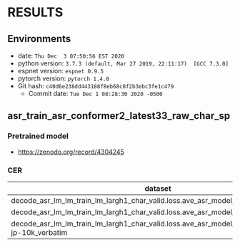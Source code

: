 <!-- Generated by scripts/utils/show_asr_result.sh -->
# RESULTS
## Environments
- date: `Thu Dec  3 07:50:56 EST 2020`
- python version: `3.7.3 (default, Mar 27 2019, 22:11:17)  [GCC 7.3.0]`
- espnet version: `espnet 0.9.5`
- pytorch version: `pytorch 1.4.0`
- Git hash: `c40d6e238dd443188f8eb68c8f2b3ebc3fe1c479`
  - Commit date: `Tue Dec 1 08:28:30 2020 -0500`

## asr_train_asr_conformer2_latest33_raw_char_sp
### Pretrained model

- https://zenodo.org/record/4304245

### CER

|dataset|Snt|Wrd|Corr|Sub|Del|Ins|Err|S.Err|
|---|---|---|---|---|---|---|---|---|
|decode_asr_lm_lm_train_lm_largh1_char_valid.loss.ave_asr_model_valid.acc.ave/dev|12000|273004|93.0|4.1|2.9|2.7|9.7|50.4|
|decode_asr_lm_lm_train_lm_largh1_char_valid.loss.ave_asr_model_valid.acc.ave/dev_4k|3971|98424|95.1|2.7|2.2|2.1|7.0|45.1|
|decode_asr_lm_lm_train_lm_largh1_char_valid.loss.ave_asr_model_valid.acc.ave/tedx-jp-10k_verbatim|10000|190568|89.1|5.1|5.7|2.2|13.0|62.1|
